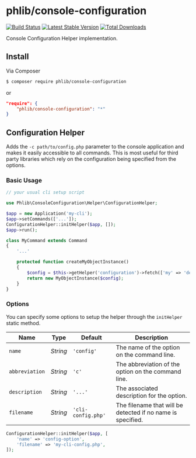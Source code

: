 # phlib/console-configuration

[![Build Status](https://img.shields.io/travis/phlib/console-configuration/master.svg)](https://travis-ci.org/phlib/console-configuration)
[![Latest Stable Version](https://img.shields.io/packagist/v/phlib/console-configuration.svg)](https://packagist.org/packages/phlib/console-configuration)
[![Total Downloads](https://img.shields.io/packagist/dt/phlib/console-configuration.svg)](https://packagist.org/packages/phlib/console-configuration)

Console Configuration Helper implementation.

## Install

Via Composer

``` bash
$ composer require phlib/console-configuration
```
or
``` JSON
"require": {
    "phlib/console-configuration": "*"
}
```

## Configuration Helper

Adds the ```-c path/to/config.php``` parameter to the console application and makes it easily accessible to all 
commands. This is most useful for third party libraries which rely on the configuration being specified from the 
options.

### Basic Usage

```php
// your usual cli setup script

use Phlib\ConsoleConfiguration\Helper\ConfigurationHelper;

$app = new Application('my-cli');
$app->setCommands(['...']);
ConfigurationHelper::initHelper($app, []);
$app->run();

```

```php
class MyCommand extends Command
{
    '...'

    protected function createMyObjectInstance()
    {
        $config = $this->getHelper('configuration')->fetch(['my' => 'defaults']);
        return new MyObjectInstance($config);
    }
}
```

### Options
You can specify some options to setup the helper through the ```initHelper``` static method.

|Name|Type|Default|Description|
|----|----|-------|-----------|
|`name`|*String*|`'config'`|The name of the option on the command line.|
|`abbreviation`|*String*|`'c'`|The abbreviation of the option on the command line.|
|`description`|*String*|`'...'`|The associated description for the option.|
|`filename`|*String*|`'cli-config.php'`|The filename that will be detected if no name is specified.|

```php
ConfigurationHelper::initHelper($app, [
    'name' => 'config-option',
    'filename' => 'my-cli-config.php',
]);
```
